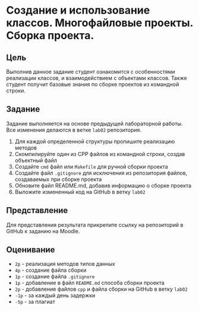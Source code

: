 # Создание и использование классов. Многофайловые проекты. Сборка проекта.

## Цель

Выполнив данное задание студент ознакомится с особенностями реализации классов, и взаимодействием с объектами классов. Также студент получит базовые знания по сборке проектов из командной строки.

## Задание

Задание выполняется на основе предыдущей лабораторной работы. Все изменения делаются в ветке `lab02` репозитория.

1. Для каждой определенной структуры пропишите реализацию методов
2. Скомпилируйте один из CPP файлов из командной строки, создав объектный файл
3. Создайте `cmd` файл или `Makefile` для ручной сборки проекта
4. Создайте файл `.gitignore` для исключения из репозитория файлов, создаваемых при сборке проекта
5. Обновите файл README.md, добавив информацию о сборке проекта
6. Выложите измененный код на GitHub в ветку `lab02`

## Представление

Для представления результата прикрепите ссылку на репозиторий в GitHub к заданию на Moodle.

## Оценивание

- `2p` - реализация методов типов данных
- `4p` - создание файла сборки
- `1p` - создание файла `.gitignore`
- `1p` - добавление в файл `README.md` способа сборки проекта
- `2p` - добавление файлов `cpp` и файла сборки на GitHub в ветку `lab02`
- `-1p` - за каждый день задержки
- `-5p` - за плагиат
